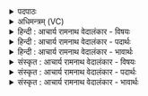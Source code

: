 <details><summary>पदपाठः</summary>

म꣡धु꣢꣯मन्तम्। त꣣नूनपात्। तनू। नपात्। यज्ञ꣢म्। दे꣣वे꣡षु꣢। नः꣣। कवे। अ꣡द्य꣢। अ꣣। द्य꣢। कृ꣣णुहि। ऊत꣡ये꣢। १३४८।
</details>

<details><summary>अधिमन्त्रम् (VC)</summary>

- तनूनपात्
- मेधातिथिः काण्वः
- गायत्री
- षड्जः
</details>

<details><summary>हिन्दी : आचार्य रामनाथ वेदालंकार - विषयः</summary>

आगे तनूनपात् परमेश्वर से प्रार्थना की गयी है।
</details>

<details><summary>हिन्दी : आचार्य रामनाथ वेदालंकार - पदार्थः</summary>

पदार्थान्वयभाषाः -  हे (तनूनपात्) देहधारियों को उठानेवाले, (कवे) दूरदर्शी प्रज्ञावाले परमात्मन् ! आप (अद्य) आज (ऊतये) रक्षा के लिए (नः) हमारे (देवेषु) विद्वानों में (यज्ञम्) त्याग-भावना को (कृणुहि) उत्पन्न करो ॥२॥
</details>

<details><summary>हिन्दी : आचार्य रामनाथ वेदालंकार - भावार्थः</summary>

भावार्थभाषाः -  राष्ट्रवासियों का जीवन यदि यज्ञमय वा त्यागपूर्ण हो तो राष्ट्र उन्नति की सबसे ऊँची पैढ़ी पर पहुँच सकता है ॥२॥
</details>

<details><summary>संस्कृत : आचार्य रामनाथ वेदालंकार - विषयः</summary>

अथ तनूनपात् परमेश्वरः प्रार्थ्यते।
</details>

<details><summary>संस्कृत : आचार्य रामनाथ वेदालंकार - पदार्थः</summary>

पदार्थान्वयभाषाः -  हे (तनूनपात्) देहधारिणामुन्नायक।[तनूः देहान् देहधारिणो न पातयतीति तनूनपात्।] (कवे) क्रान्तप्रज्ञ परमात्मन् ! त्वम् (अद्य) अस्मिन् दिने (ऊतये) रक्षायै (नः) अस्माकम् (देवेषु) विद्वत्सु (यज्ञम्) त्यागभावनाम् (कृणुहि) उत्पादय ॥२॥२
</details>

<details><summary>संस्कृत : आचार्य रामनाथ वेदालंकार - भावार्थः</summary>

भावार्थभाषाः -  राष्ट्रवासिनां जीवनं यदि यज्ञमयं त्यागपूर्णं वा भवेत् तर्हि राष्ट्रमुन्नतेश्चरमसोपानमारोहेत् ॥२॥
</details>